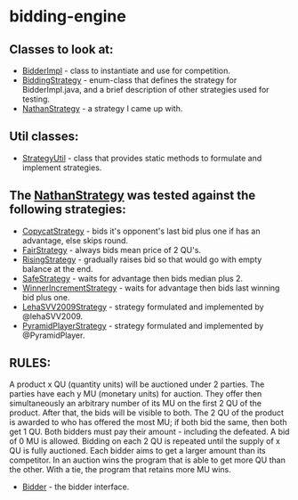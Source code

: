 # bidding-engine

## Classes to look at:
* [BidderImpl](src/main/java/com/nathan22177/bidder/BidderImpl.java) - class to instantiate and use for competition.
* [BiddingStrategy](src/main/java/com/nathan22177/strategies/BiddingStrategy.java) - enum-class that defines the strategy for BidderImpl.java, and a brief description of other strategies used for testing.
* [NathanStrategy](src/main/java/com/nathan22177/strategies/NathanStrategy.java) - a strategy I came up with.

## Util classes:
* [StrategyUtil](src/main/java/com/nathan22177/util/StrategyUtil.java) - class that provides static methods to formulate and implement strategies.

## The [NathanStrategy](src/main/java/com/nathan22177/strategies/NathanStrategy.java) was tested against the following strategies:
* [CopycatStrategy](src/main/java/com/nathan22177/strategies/CopycatStrategy.java) - bids it's opponent's last bid plus one if has an advantage, else skips round.
* [FairStrategy](src/main/java/com/nathan22177/strategies/FairStrategy.java) - always bids mean price of 2 QU's.
* [RisingStrategy](src/main/java/com/nathan22177/strategies/RisingStrategy.java) - gradually raises bid so that would go with empty balance at the end.
* [SafeStrategy](src/main/java/com/nathan22177/strategies/SafeStrategy.java) - waits for advantage then bids median plus 2.
* [WinnerIncrementStrategy](src/main/java/com/nathan22177/strategies/WinnerIncrementStrategy.java) - waits for advantage then bids last winning bid plus one.
* [LehaSVV2009Strategy](src/main/java/com/nathan22177/strategies/LehaSVV2009Strategy.java) - strategy formulated and implemented by @lehaSVV2009.
* [PyramidPlayerStrategy](src/main/java/com/nathan22177/strategies/PyramidPlayerStrategy.java) - strategy formulated and implemented by @PyramidPlayer.

## RULES:
A product x QU (quantity units) will be auctioned under 2 parties. The parties have each y MU (monetary units) for auction. They offer then simultaneously an arbitrary number of its MU on the first 2 QU of the product. After that, the bids will be visible to both. The 2 QU of the product is awarded to who has offered the most MU; if both bid the same, then both get 1 QU. Both bidders must pay their amount - including the defeated. A bid of 0 MU is allowed. Bidding on each 2 QU is repeated until the supply of x QU is fully auctioned. Each bidder aims to get a larger amount than its competitor.
In an auction wins the program that is able to get more QU than the other. With a tie, the program that retains more MU wins.

* [Bidder](src/main/java/com/nathan22177/bidder/Bidder.java) - the bidder interface.

